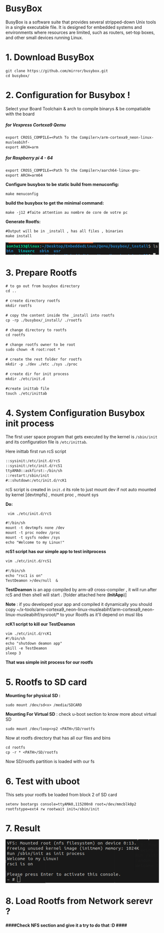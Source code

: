# BusyBox

BusyBox is a software suite that provides several stripped-down Unix tools in a single executable file. It is designed for embedded systems and environments where resources are limited, such as routers, set-top boxes, and other small devices running Linux.

# 1. Download  BusyBox

```
git clone https://github.com/mirror/busybox.git
cd busybox/

```

# 2. Configuration for Busybox !

Select your Board Toolchain & arch to compile binarys & be compatiable with the board

##### for Vexpress Cortexa9  Qemu

```
export CROSS_COMPILE=<Path To the Compiler>/arm-cortexa9_neon-linux-musleabihf-
export ARCH=arm
```

##### for Raspberry pi 4 - 64

```
export CROSS_COMPILE=<Path To the Compiler>/aarch64-linux-gnu-
export ARCH=arm64
```

**Configure busybox to be static build from menuconfig:**

```
make menuconfig
```

**build the busybox to get the minimal command:**

```
make -j12 #faite attention au nombre de core de votre pc
```

**Generate Rootfs:**

```
#Output will be in _install , has all files , binaries
make install
```

![1712640530582](image/README/1712640530582.png)

# 3. Prepare Rootfs

```
# to go out from busybox directory
cd ..

# create directory rootfs
mkdir rootfs

# copy the content inside the _install into rootfs
cp -rp ./busybox/_install/ ./rootfs

# change directory to rootfs
cd rootfs

# change rootfs owner to be root
sudo chown -R root:root *

# create the rest folder for rootfs
mkdir -p ./dev ./etc ./sys ./proc

# create dir for init process
mkdir ./etc/init.d

#create inittab file
touch ./etc/inittab
```

# 4. System Configuration Busybox init process

The first user space program that gets executed by the kernel is `/sbin/init` and its configuration
file is `/etc/inittab`.

Here inittab first run rcS script

```
::sysinit:/etc/init.d/rcS
::sysinit:/etc/init.d/rcS1
ttyAMA0::askfirst:-/bin/sh
::restart:/sbin/init
#::shutdown:/etc/init.d/rcK1
```

rcS script is created in `init.d` its role to  just mount dev  if not auto mounted by kernel [devtmpfs] , mount proc , mount sys

**Do:**

```
 vim ./etc/init.d/rcS
```

```
#!/bin/sh
mount -t devtmpfs none /dev
mount -t proc nodev /proc
mount -t sysfs nodev /sys
echo "Welcome to my Linux!"
```

**rcS1 script has our simple app to test initprocess**

```
vim ./etc/init.d/rcS1

#!/bin/sh
echo "rsc1 is on"
TestDeamon >/dev/null  &
```

**TestDeamon** is an app compiled by arm-a9 cross-compiler , it will run after rcS and then shell will start . [folder attached here (**InitApp**)]

**Note** : if  you developed your app and compiled it dynamically you should copy ~/x-tools/arm-cortexa9_neon-linux-musleabihf/arm-cortexa9_neon-linux-musleabihf/sysroot/*  to your Rootfs as it'll depend on musl libs

**rcK1 script to kill our TestDeamon**

```
vim ./etc/init.d/rcK1
#!/bin/sh
echo "shutdown deamon app"
pkill -e TestDeamon
sleep 3
```

**That was simple init process for our rootfs**

# 5. Rootfs to SD card

**Mounting for physical SD :**

```
sudo mount /dev/sd<x> /media/SDCARD
```

**Mounting For Virtual SD** :  check u-boot section to know more about virtual SD

```
sudo mount /dev/loop<>p2 <PATH>/SD/rootfs  
```

Now at rootfs directory that has all our files and bins

```
cd rootfs
cp -r * <PATH>/SD/rootfs
```

Now SD/rootfs partition is loaded with our fs

# 6. Test with uboot

This sets your rootfs  be loaded from block 2 of SD card

```
setenv bootargs console=ttyAMA0,115200n8 root=/dev/mmcblk0p2 rootfstype=ext4 rw rootwait init=/sbin/init
```

# 7. Result

![1712645738233](image/README/1712645738233.png)

# 8. Load Rootfs from Network serevr ?

#### **####Check NFS section and give it a try to do that :D ####**
